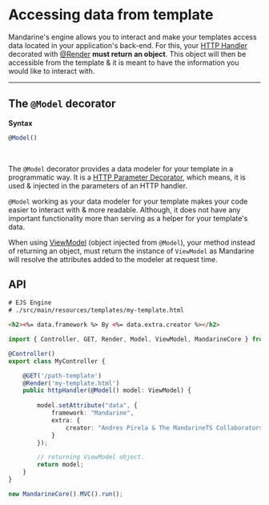# Accessing data from template
Mandarine's engine allows you to interact and make your templates access data located in your application's back-end. For this, your [HTTP Handler](/docs/mandarine/http-handlers) decorated with [@Render](docs/mandarine/template-engine#-code-render-code-decorator) **must return an object**. This object will then be accessible from the template & it is meant to have the information you would like to interact with.

----

## The `@Model` decorator

**Syntax**
```typescript
@Model()
```

&nbsp;

The `@Model` decorator provides a data modeler for your template in a programmatic way. It is a [HTTP Parameter Decorator](/docs/mandarine/http-handlers), which means, it is used & injected in the parameters of an HTTP handler.

`@Model` working as your data modeler for your template makes your code easier to interact with & more readable. Although, it does not have any important functionality more than serving as a helper for your template's data.

When using [ViewModel](https://doc.deno.land/https/raw.githubusercontent.com/mandarineorg/mandarinets/master/mvc-framework/core/modules/view-engine/viewModel.ts) (object injected from `@Model`), your method instead of returning an object, must return the instance of `ViewModel` as Mandarine will resolve the attributes added to the modeler at request time.

## API
```html
# EJS Engine
# ./src/main/resources/templates/my-template.html

<h2><%= data.framework %> By <%= data.extra.creator %></h2>
```

```typescript
import { Controller, GET, Render, Model, ViewModel, MandarineCore } from "https://deno.land/x/mandarinets@v2.1.6/mod.ts";

@Controller()
export class MyController {

    @GET('/path-template')
    @Render('my-template.html')
    public httpHandler(@Model() model: ViewModel) {
    
        model.setAttribute("data", {
            framework: "Mandarine",
            extra: {
                creator: "Andres Pirela & The MandarineTS Collaborators"
            }
        });

        // returning ViewModel object.
        return model;
    }
}

new MandarineCore().MVC().run();
```
